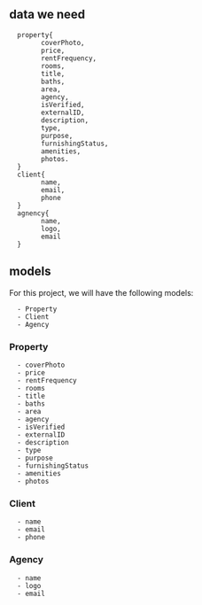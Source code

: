 ## data we need

      property{
            coverPhoto,
            price,
            rentFrequency,
            rooms,
            title,
            baths,
            area,
            agency,
            isVerified,
            externalID,
            description,
            type,
            purpose,
            furnishingStatus,
            amenities,
            photos.
      }
      client{
            name,
            email,
            phone
      }
      agnency{
            name,
            logo,
            email
      }

## models
For this project, we will have the following models:

      - Property
      - Client
      - Agency

### Property

      - coverPhoto
      - price
      - rentFrequency
      - rooms
      - title
      - baths
      - area
      - agency
      - isVerified
      - externalID
      - description
      - type
      - purpose
      - furnishingStatus
      - amenities
      - photos

### Client

      - name
      - email
      - phone

### Agency

      - name
      - logo
      - email
